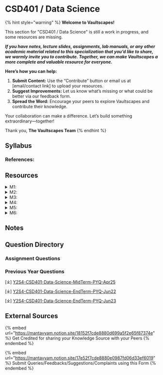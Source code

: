 # CSD401 / Data Science

{% hint style="warning" %}
**Welcome to Vaultscapes!**

This section for "CSD401 / Data Science" is still a work in progress, and some resources are missing.

_**If you have notes, lecture slides, assignments, lab manuals, or any other academic material related to this specialization that you’d like to share, we warmly invite you to contribute. Together, we can make Vaultscapes a more complete and valuable resource for everyone.**_

**Here’s how you can help:**

1. **Submit Content:** Use the “Contribute” button or email us at \[email/contact link] to upload your resources.
2. **Suggest Improvements:** Let us know what’s missing or what could be better via our feedback form.
3. **Spread the Word:** Encourage your peers to explore Vaultscapes and contribute their knowledge.

Your collaboration can make a difference. Let’s build something extraordinary—together!

Thank you, **The Vaultscapes Team**
{% endhint %}

## Syllabus

### References:

## Resources

<details>

<summary>M1:</summary>



</details>

<details>

<summary>M2:</summary>



</details>

<details>

<summary>M3:</summary>



</details>

<details>

<summary>M4:</summary>



</details>

<details>

<summary>M5:</summary>



</details>

<details>

<summary>M6:</summary>



</details>

## Notes

## Question Directory

### Assignment Questions

### Previous Year Questions

\[⤓] [Y2S4-CSD401-Data-Science-MidTerm-PYQ-Apr25](https://drive.google.com/file/d/1BcbHX60N9m71T9A-tsGGXBfi9rMf79AL/view?usp=drive_link)

\[⤓] [Y2S4-CSD401-Data-Science-EndTerm-PYQ-Jun22](https://drive.google.com/file/d/1fHJVW-GT9craqA7mf7O0WbQ-oq6EIqSv/view?usp=drive_link)

\[⤓] [Y2S4-CSD401-Data-Science-EndTerm-PYQ-Jun23](https://drive.google.com/file/d/1FkJVyL5fTgfhovotMxja8KuFRpiBFl3H/view?usp=drive_link)

## External Sources

{% embed url="https://mantavyam.notion.site/18152f7cde8880d699a5f2e65f87374e" %}
Get Credited for sharing your Knowledge Source with your Peers
{% endembed %}

{% embed url="https://mantavyam.notion.site/17e52f7cde8880e0987fd06d33ef6019" %}
Submit Queries/Feedbacks/Suggestions/Complaints using this Form
{% endembed %}
